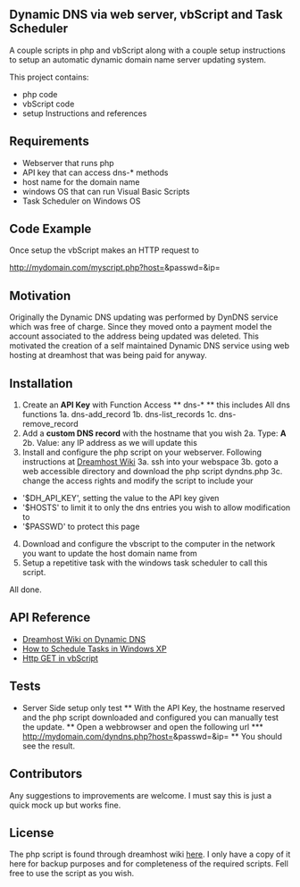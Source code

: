 ## Dynamic DNS via web server, vbScript and Task Scheduler

A couple scripts in php and vbScript along with a couple setup instructions
to setup an automatic dynamic domain name server updating system.

This project contains:
- php code 
- vbScript code
- setup Instructions and references

## Requirements
- Webserver that runs php
- API key that can access dns-* methods
- host name for the domain name
- windows OS that can run Visual Basic Scripts
- Task Scheduler on Windows OS

## Code Example

Once setup the vbScript makes an HTTP request to

http://mydomain.com/myscript.php?host=<hostname to update>&passwd=<authentification>&ip=<ip address to update from>


## Motivation

Originally the Dynamic DNS updating was performed by DynDNS service which was free of charge.
Since they moved onto a payment model the account associated to the address being updated was deleted.
This motivated the creation of a self maintained Dynamic DNS service using web hosting at dreamhost that was being paid for anyway.

## Installation

1. Create an **API Key** with Function Access ** dns-* ** this includes All dns functions
1a. dns-add_record
1b. dns-list_records
1c. dns-remove_record
2. Add a **custom DNS record** with the hostname that you wish
2a. Type: **A**
2b. Value: any IP address as we will update this
3. Install and configure the php script on your webserver. Following instructions at [Dreamhost Wiki](http://wiki.dreamhost.com/Dynamic_DNS)
3a. ssh into your webspace
3b. goto a web accessible directory and download the php script dyndns.php
3c. change the access rights and modify the script to include your
* '$DH_API_KEY', setting the value to the API key given
* '$HOSTS' to limit it to only the dns entries you wish to allow modification to
* '$PASSWD' to protect this page
4. Download and configure the vbscript to the computer in the network you want to update the host domain name from
5. Setup a repetitive task with the windows task scheduler to call this script.

All done.

## API Reference

* [Dreamhost Wiki on Dynamic DNS](http://wiki.dreamhost.com/Dynamic_DNS)
* [How to Schedule Tasks in Windows XP](http://support.microsoft.com/kb/308569)
* [Http GET in vbScript](http://stackoverflow.com/questions/204759/http-get-in-vbs)

## Tests

* Server Side setup only test
** With the API Key, the hostname reserved and the php script downloaded and configured you can manually test the update.
** Open a webbrowser and open the following url
*** http://mydomain.com/dyndns.php?host=<hostname to update>&passwd=<authentification>&ip=<ip address to update from>
** You should see the result.

## Contributors

Any suggestions to improvements are welcome. I must say this is just a quick mock up but works fine.

## License

The php script is found through dreamhost wiki [here](http://smoser.brickies.net/git/?p=dreamhost-tools.git;a=blob;f=dh-dyndns.php). I only have a copy of it here for backup purposes and for completeness of the required scripts.
Fell free to use the script as you wish.